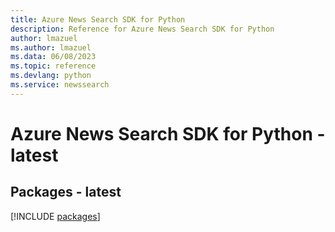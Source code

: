 ```yaml
---
title: Azure News Search SDK for Python
description: Reference for Azure News Search SDK for Python
author: lmazuel
ms.author: lmazuel
ms.data: 06/08/2023
ms.topic: reference
ms.devlang: python
ms.service: newssearch
---
```

# Azure News Search SDK for Python - latest
## Packages - latest
[!INCLUDE [packages](news-search-index.md)]